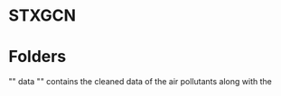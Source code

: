 # STXGCN

# **Folders**

""
data
"" contains the cleaned data of the air pollutants along with the 
